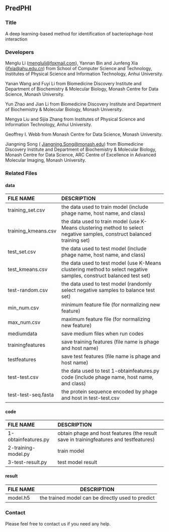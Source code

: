 ## **PredPHI**

### Title

A deep learning-based method for identification of bacteriophage-host interaction

### Developers

Menglu Li (mengluli@foxmail.com), Yannan Bin and Junfeng Xia (jfxia@ahu.edu.cn) from School of Computer Science and Technology, Institutes of Physical Science and Information Technology, Anhui University.

Yanan Wang and Fuyi Li from Biomedicine Discovery Institute and Department of Biochemistry & Molecular Biology, Monash Centre for Data Science, Monash University.

Yun Zhao and Jian Li from Biomedicine Discovery Institute and Department of Biochemistry & Molecular Biology,  Monash University.

Mengya Liu and Sijia Zhang from Institutes of Physical Science and Information Technology, Anhui University.

Geoffrey I. Webb from Monash Centre for Data Science, Monash University.

Jiangning Song ( Jiangning.Song@monash.edu) from Biomedicine Discovery Institute and Department of Biochemistry & Molecular Biology, Monash Centre for Data Science, ARC Centre of Excellence in Advanced Molecular Imaging, Monash University.

### Related Files

#### data

| FILE NAME           | DESCRIPTION                                                  |
| :------------------ | :----------------------------------------------------------- |
| training_set.csv    | the data used to train model (include phage name, host name, and class) |
| training_kmeans.csv | the data used to train model (use K-Means clustering method to select negative samples, construct balanced training set) |
| test_set.csv        | the data used to test model (include phage name, host name, and class) |
| test_kmeans.csv     | the data used to test model (use K-Means clustering method to select negative samples, construct balanced test set) |
| test-random.csv     | the data used to test model (randomly select negative samples to balance test set) |
| min_num.csv         | minimum feature file (for normalizing new feature)           |
| max_num.csv         | maximum feature file (for normalizing new feature)           |
| mediumdata          | save medium files when run codes                             |
| trainingfeatures    | save training features (file name is phage and host name)    |
| testfeatures        | save test features (file name is phage and host name)        |
| test-test.csv       | the data used to test 1-obtainfeatures.py code (include phage name, host name, and class) |
| test-test-seq.fasta | the protein sequence encoded by phage and host in test-test.csv |

#### code

| FILE NAME           | DESCRIPTION                                                  |
| :------------------ | :----------------------------------------------------------- |
| 1-obtainfeatures.py | obtain phage and host features (the result save in trainingfeatures and testfeatures) |
| 2-training-model.py | train model                                                  |
| 3-test-result.py    | test model result                                            |

#### result

| FILE NAME | DESCRIPTION                                       |
| --------- | ------------------------------------------------- |
| model.h5  | the trained model can be directly used to predict |

### Contact

Please feel free to contact us if you need any help.

